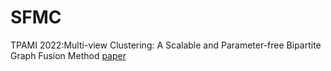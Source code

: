 # SFMC
TPAMI 2022:Multi-view Clustering: A Scalable and Parameter-free Bipartite Graph Fusion Method [paper](https://ieeexplore.ieee.org/abstract/document/9146384)
